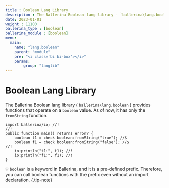 ```yaml
---
title : Boolean Lang Library
description : The Ballerina Boolean lang library - `ballerina\lang.boolean` provides functions that operate on a `boolean` value.
date: 2023-01-01
weight : 11100
ballerina_type : [boolean]
ballerina_module : [boolean]
menu:
  main:
    name: "lang.boolean"
    parent: "module"
    pre: "<i class='bi bi-box'></i>"
    params:
        group: "langlib"
---
```


# Boolean Lang Library

The Ballerina Boolean lang library ( `ballerina\lang.boolean` ) provides functions that operate on a `boolean` value.
As of now, it has only the `fromString` function.


```ballerina {filename="lang_boolean.bal" lines="5-6"  result="output"}
import ballerina/io; //!
//!
public function main() returns error? {
    boolean t1 = check boolean:fromString("true"); //$
    boolean f1 = check boolean:fromString("false"); //$
//!
    io:println("t1:", t1); //!
    io:println("f1:", f1); //!
}
```

💡 `boolean` is a keyword in Ballerina, and it is a pre-defined prefix.
Therefore, you can call boolean functions with the prefix even without an import declaration.
{.tip-note}
